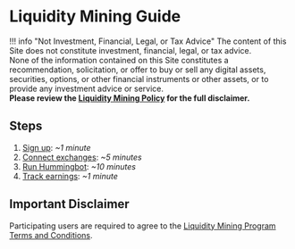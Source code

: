 # Liquidity Mining Guide

!!! info "Not Investment, Financial, Legal, or Tax Advice"
    The content of this Site does not constitute investment, financial, legal, or tax advice.<br>None of the information contained on this Site constitutes a recommendation, solicitation, or offer to buy or sell any digital assets, securities, options, or other financial instruments or other assets, or to provide any investment advice or service.<br>
    **Please review the [Liquidity Mining Policy](https://hummingbot.io/liquidity-mining-policy/) for the full disclaimer.**


## Steps

1. [Sign up](1-sign-up.md): *~1 minute*
2. [Connect exchanges](2-connect-exchanges.md): *~5 minutes*
3. [Run Hummingbot](3-run-bot.md): *~10 minutes*
4. [Track earnings](4-track-earnings.md): *~1 minute*

## Important Disclaimer

Participating users are required to agree to the [Liquidity Mining Program Terms and Conditions](https://hummingbot.io/liquidity-mining-policy/).
